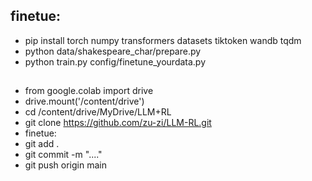 ## finetue:
+ pip install torch numpy transformers datasets tiktoken wandb tqdm
+ python data/shakespeare_char/prepare.py
+ python train.py config/finetune_yourdata.py

## 
+ from google.colab import drive
+ drive.mount('/content/drive')
+ cd /content/drive/MyDrive/LLM+RL
+ git clone https://github.com/zu-zi/LLM-RL.git
+ finetue:
+ git add .
+ git commit -m "...."
+ git push origin main